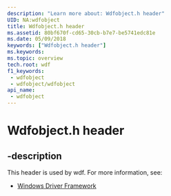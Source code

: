 ```yaml
---
description: "Learn more about: Wdfobject.h header"
UID: NA:wdfobject
title: Wdfobject.h header
ms.assetid: 80bf670f-cd65-30cb-b7e7-be5741edc81e
ms.date: 05/09/2018
keywords: ["Wdfobject.h header"]
ms.keywords: 
ms.topic: overview
tech.root: wdf
f1_keywords:
 - wdfobject
 - wdfobject/wdfobject
api_name:
 - wdfobject
---
```


# Wdfobject.h header


## -description

This header is used by wdf. For more information, see:

- [Windows Driver Framework](../_wdf/index.md)

